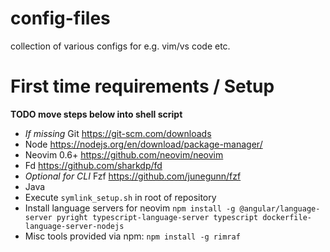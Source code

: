 # config-files
collection of various configs for e.g. vim/vs code etc.

# 




# First time requirements / Setup

**TODO move steps below into shell script**

* *If missing* Git <https://git-scm.com/downloads>
* Node <https://nodejs.org/en/download/package-manager/>
* Neovim 0.6+ <https://github.com/neovim/neovim>
* Fd <https://github.com/sharkdp/fd>
* *Optional for CLI* Fzf <https://github.com/junegunn/fzf>
* Java
* Execute `symlink_setup.sh` in root of repository
* Install language servers for neovim `npm install -g @angular/language-server pyright typescript-language-server typescript dockerfile-language-server-nodejs`
* Misc tools provided via npm: `npm install -g rimraf`
